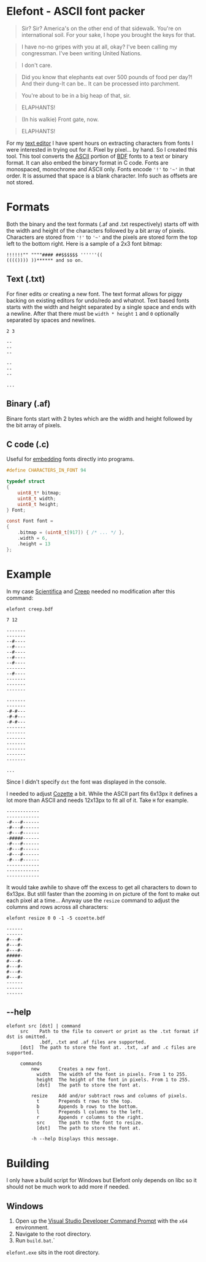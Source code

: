 Elefont - ASCII font packer
===========================

> Sir? Sir? America's on the other end of that sidewalk. You're on international soil. For your sake, I hope you brought the keys for that.

> I have no-no gripes with you at all, okay? I've been calling my congressman. I've been writing United Nations.

> I don't care.

> Did you know that elephants eat over 500 pounds of food per day?! And their dung-It can be.. It can be processed into parchment.

> You're about to be in a big heap of that, sir.

> ELAPHANTS!

> (In his walkie) Front gate, now.

> ELAPHANTS!

For my [text editor](https://github.com/pawwkm/moss) I have spent hours on extracting characters from fonts I were interested in trying out for it. Pixel by pixel... by hand. So I created this tool. This tool converts the [ASCII](https://en.wikipedia.org/wiki/ASCII) portion of [BDF](https://en.wikipedia.org/wiki/Glyph_Bitmap_Distribution_Format) fonts to a text or binary format. It can also embed the binary format in C code.
Fonts are monospaced, monochrome and ASCII only. Fonts encode `'!'` to  `'~'` in that order. It is assumed that space is a blank character. Info such as offsets are not stored.

# Formats
Both the binary and the text formats (.af and .txt respectively) starts off with the width and height of the characters followed by a bit array of pixels.
Characters are stored from `'!'` to  `'~'` and the pixels are stored form the top left to the bottom right. Here is a sample of a 2x3 font bitmap:

```
!!!!!!"" """"#### ##$$$$$$ ''''''((
(((()))) ))****** and so on. 
```

## Text (.txt)
For finer edits or creating a new font. The text format allows for piggy backing on existing editors for undo/redo and whatnot.
Text based fonts starts with the width and height separated by a single space and ends with a newline. After that there must
be `width * height` `1` and `0` optionally separated by spaces and newlines.

```
2 3

--
--
--

--
--
--

...
```
## Binary (.af)
Binare fonts start with 2 bytes which are the width and height followed by the bit array of pixels.

## C code (.c)
Useful for [embedding](https://github.com/pawwkm/moss/blob/main/configuration.c#L43-L49) fonts directly into programs.

```c
#define CHARACTERS_IN_FONT 94

typedef struct
{
    uint8_t* bitmap;
    uint8_t width;
    uint8_t height;
} Font;

const Font font = 
{
    .bitmap = (uint8_t[917]) { /* ... */ },
    .width = 6,
    .height = 13
};
```

# Example
In my case [Scientifica](https://github.com/nerdypepper/scientifica) and [Creep](https://github.com/romeovs/creep) needed no modification after this command:

```console
elefont creep.bdf
```

```
7 12

-------
-------
--#----
--#----
--#----
--#----
--#----
-------
--#----
-------
-------
-------

-------
-------
-#-#---
-#-#---
-#-#---
-------
-------
-------
-------
-------
-------
-------

...
```

Since I didn't specify `dst` the font was displayed in the console.

I needed to adjust [Cozette](https://github.com/slavfox/Cozette) a bit. While the ASCII part fits 6x13px it defines a lot more than ASCII and needs 12x13px to fit all of it. Take `H` for example. 

```
------------
------------
-#---#------
-#---#------
-#---#------
-#####------
-#---#------
-#---#------
-#---#------
-#---#------
------------
------------
------------
```

It would take awhile to shave off the excess to get all characters to down to 6x13px. But still faster than the zooming in on picture of the font to make out each pixel at a time... 
Anyway use the `resize` command to adjust the columns and rows across all characters:

```console
elefont resize 0 0 -1 -5 cozette.bdf
```

```
------
------
#---#-
#---#-
#---#-
#####-
#---#-
#---#-
#---#-
#---#-
------
------
------
```

## --help
```
elefont src [dst] | command
     src    Path to the file to convert or print as the .txt format if dst is omitted.
            .bdf, .txt and .af files are supported.
     [dst]  The path to store the font at. .txt, .af and .c files are supported.

     commands
         new       Creates a new font.
           width   The width of the font in pixels. From 1 to 255.
           height  The height of the font in pixels. From 1 to 255.
           [dst]   The path to store the font at.

         resize    Add and/or subtract rows and columns of pixels.
           t       Prepends t rows to the top.
           b       Appends b rows to the bottom.
           l       Prepends l columns to the left.
           r       Appends r columns to the right.
           src     The path to the font to resize.
           [dst]   The path to store the font at.

         -h --help Displays this message.
```

# Building
I only have a build script for Windows but Elefont only depends on libc so it should not be much work to add more if needed.

## Windows
1. Open up the [Visual Studio Developer Command Prompt](https://docs.microsoft.com/en-us/visualstudio/ide/reference/command-prompt-powershell?view=vs-2019) with the `x64` environment.
2. Navigate to the root directory.
3. Run `build.bat`.`

`elefont.exe` sits in the root directory.
